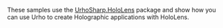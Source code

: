 
These samples use the [UrhoSharp.HoloLens](https://www.nuget.org/packages/UrhoSharp.HoloLens/) package 
and show how you can use Urho to create Holographic applications with HoloLens.

